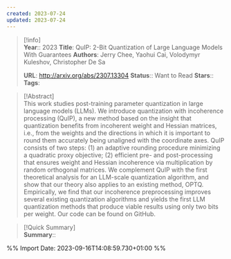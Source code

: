 ```yaml
---
created: 2023-07-24
updated: 2023-07-24
---
```

>[!info]  
> **Year**:: 2023
> **Title**: QuIP: 2-Bit Quantization of Large Language Models With Guarantees
> **Authors**: Jerry Chee, Yaohui Cai, Volodymyr Kuleshov, Christopher De Sa
>   
> **URL**: http://arxiv.org/abs/2307.13304
> **Status**:: Want to Read
> **Stars**::
> **Tags**:


> [!Abstract]  
> This work studies post-training parameter quantization in large language models (LLMs). We introduce quantization with incoherence processing (QuIP), a new method based on the insight that quantization benefits from incoherent weight and Hessian matrices, i.e., from the weights and the directions in which it is important to round them accurately being unaligned with the coordinate axes. QuIP consists of two steps: (1) an adaptive rounding procedure minimizing a quadratic proxy objective; (2) efficient pre- and post-processing that ensures weight and Hessian incoherence via multiplication by random orthogonal matrices. We complement QuIP with the first theoretical analysis for an LLM-scale quantization algorithm, and show that our theory also applies to an existing method, OPTQ. Empirically, we find that our incoherence preprocessing improves several existing quantization algorithms and yields the first LLM quantization methods that produce viable results using only two bits per weight. Our code can be found on GitHub.  

> [!Quick Summary]  
>**Summary**::



%% Import Date: 2023-09-16T14:08:59.730+01:00 %%
